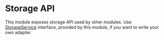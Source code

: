 # Storage API

This module exposes storage API used by other modules. Use 
[StorageService](src/main/java/de/adorsys/datasafe/storage/api/StorageService.java) interface, provided by this module,
if you want to write your own adapter.